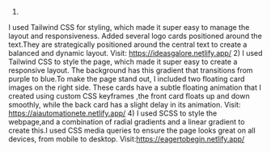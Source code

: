 1)
I used Tailwind CSS for styling, which made it super easy to manage the layout and
responsiveness. Added several logo cards positioned around the text.They are strategically
positioned around the central text to create a balanced and dynamic layout. Visit: https://ideasgalore.netlify.app/
2)
I used Tailwind CSS to style the page, which made it super easy to create a responsive layout. The
background has this gradient that transitions from purple to blue.To make the page stand out, I
included two floating card images on the right side. These cards have a subtle floating animation
that I created using custom CSS keyframes ,the front card floats up and down smoothly, while the
back card has a slight delay in its animation. Visit: https://aiautomationete.netlify.app/
4)
I used SCSS to style the webpage,and a combination of radial gradients and a linear gradient to
create this.I used CSS media queries to ensure the page looks great on all devices, from mobile to
desktop. Visit:https://eagertobegin.netlify.app/
